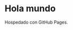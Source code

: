 <!DOCTYPE html>
<html>
<body>
<h1>Hola mundo</h1>
<p>Hospedado con GitHub Pages.</p>
</body>
</html>

